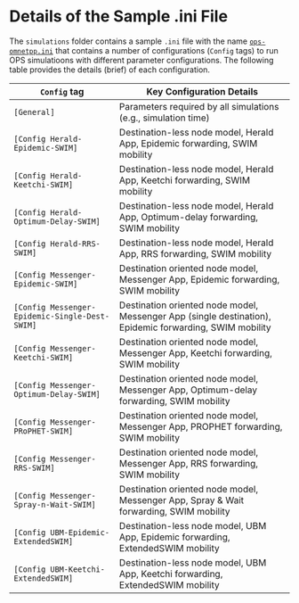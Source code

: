 # Details of the Sample .ini File

The `simulations` folder contains a sample `.ini` file with the name [`ops-omnetpp.ini`](../../simulations/ops-omnetpp.ini) that
contains a number of configurations (`Config` tags) to run OPS simulatioons with different
parameter configurations. The following table provides the details (brief) of each configuration.

|                `Config` tag                    |               Key Configuration Details                                                                 |
|                ------------                    |               -------------------------                                                                 |
| `[General]`                                    | Parameters required by all simulations (e.g., simulation time)                                          |
| `[Config Herald-Epidemic-SWIM]`                | Destination-less node model, Herald App, Epidemic forwarding, SWIM mobility                             |
| `[Config Herald-Keetchi-SWIM]`                 | Destination-less node model, Herald App, Keetchi forwarding, SWIM mobility                              |
| `[Config Herald-Optimum-Delay-SWIM]`           | Destination-less node model, Herald App, Optimum-delay forwarding, SWIM mobility                        |
| `[Config Herald-RRS-SWIM]`                     | Destination-less node model, Herald App, RRS forwarding, SWIM mobility                                  |
| `[Config Messenger-Epidemic-SWIM]`             | Destination oriented node model, Messenger App, Epidemic forwarding, SWIM mobility                      |
| `[Config Messenger-Epidemic-Single-Dest-SWIM]` | Destination oriented node model, Messenger App (single destination), Epidemic forwarding, SWIM mobility |
| `[Config Messenger-Keetchi-SWIM]`              | Destination oriented node model, Messenger App, Keetchi forwarding, SWIM mobility                       |
| `[Config Messenger-Optimum-Delay-SWIM]`        | Destination oriented node model, Messenger App, Optimum-delay forwarding, SWIM mobility                 |
| `[Config Messenger-PRoPHET-SWIM]`              | Destination oriented node model, Messenger App, PROPHET forwarding, SWIM mobility                       |
| `[Config Messenger-RRS-SWIM]`                  | Destination oriented node model, Messenger App, RRS forwarding, SWIM mobility                           |
| `[Config Messenger-Spray-n-Wait-SWIM]`         | Destination oriented node model, Messenger App, Spray & Wait forwarding, SWIM mobility                  |
| `[Config UBM-Epidemic-ExtendedSWIM]`           | Destination-less node model, UBM App, Epidemic forwarding, ExtendedSWIM mobility                        |
| `[Config UBM-Keetchi-ExtendedSWIM]`            | Destination-less node model, UBM App, Keetchi forwarding, ExtendedSWIM mobility                         |
